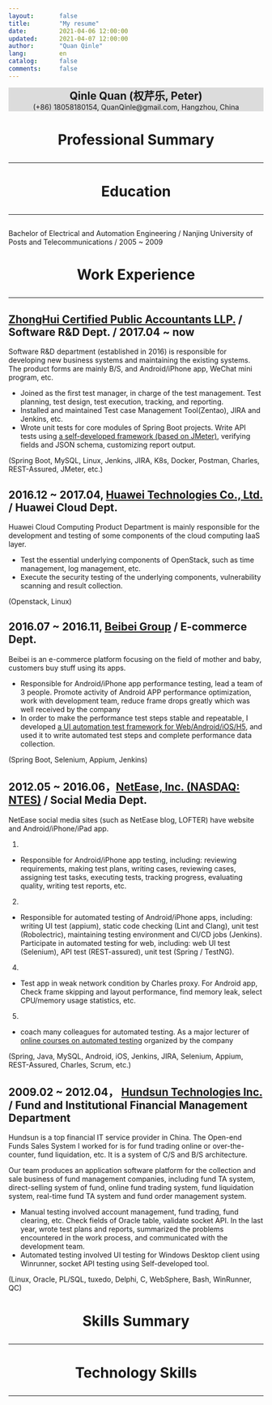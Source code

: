 ```yaml
---
layout:       false
title:        "My resume"
date:         2021-04-06 12:00:00
updated:      2021-04-07 12:00:00
author:       "Quan Qinle"
lang:         en
catalog:      false
comments:     false
---
```


<!DOCTYPE html>
<html lang="en">

<head>
    <meta charset="UTF-8">
    <link rel="apple-touch-icon" sizes="180x180" href="/images/apple-touch-icon-next.png">
    <link rel="icon" type="image/png" sizes="32x32" href="/images/favicon-32x32.ico">
    <link rel="icon" type="image/png" sizes="16x16" href="/images/favicon-16x16.png">
    <link rel="mask-icon" href="/images/logo.svg" color="#222">
    <link rel="stylesheet" href="/css/main.css">
    <meta property="article:author" content="权芹乐">
    <title>Peter Quan' resume</title>
</head>

<body>
<div class="main-inner content post posts-expand">

<div style="text-align: center; background-color: gainsboro">
<div style="font-size: 1.5em; font-weight: 700">Qinle Quan (权芹乐, Peter)</div>
(+86) 18058180154, 
QuanQinle@gmail.com, 
Hangzhou, China
</div>

# <div style="text-align:center">Professional Summary</div><hr>


# <div style="text-align:center">Education</div><hr>

Bachelor of Electrical and Automation Engineering / Nanjing University of Posts and Telecommunications / 2005 ~ 2009


# <div style="text-align:center">Work Experience</div><hr>

## <a href="http://www.zhcpa.cn/en">ZhongHui Certified Public Accountants LLP.</a> / Software R&D Dept. / 2017.04 ~ now

Software R&D department (established in 2016) is responsible for developing new business systems and maintaining the existing systems. The product forms are mainly B/S, and Android/iPhone app, WeChat mini program, etc.

- Joined as the first test manager, in charge of the test management. Test planning, test design, test execution, tracking, and reporting.
- Installed and maintained Test case Management Tool(Zentao), JIRA and Jenkins, etc.
- Wrote unit tests for core modules of Spring Boot projects. Write API tests using [a self-developed framework (based on JMeter)](https://github.com/quanqinle/InterfaceTesting), verifying fields and JSON schema, customizing report output.

(Spring Boot, MySQL, Linux, Jenkins, JIRA, K8s, Docker, Postman, Charles, REST-Assured, JMeter, etc.)


##  2016.12 ~ 2017.04, <a href="https://www.huawei.com/en/">Huawei Technologies Co., Ltd.</a> / Huawei Cloud Dept.

Huawei Cloud Computing Product Department is mainly responsible for the development and testing of some components of the cloud computing IaaS layer.

- Test the essential underlying components of OpenStack, such as time management, log management, etc.
- Execute the security testing of the underlying components, vulnerability scanning and result collection.

(Openstack, Linux)


##  2016.07 ~ 2016.11, <a href="https://www.beibei.com.cn/">Beibei Group</a> / E-commerce Dept.

Beibei is an e-commerce platform focusing on the field of mother and baby, customers buy stuff using its apps.

- Responsible for Android/iPhone app performance testing, lead a team of 3 people. Promote activity of Android APP performance optimization, work with development team, reduce frame drops greatly which was well received by the company
- In order to make the performance test steps stable and repeatable, I developed [a UI automation test framework for Web/Android/iOS/H5](https://github.com/quanqinle/WebAndAppUITesting), and used it to write automated test steps and complete performance data collection.

(Spring Boot, Selenium, Appium, Jenkins)


## 2012.05 ~ 2016.06，<a href="http://ir.netease.com/">NetEase, Inc. (NASDAQ: NTES)</a> / Social Media Dept.

NetEase social media sites (such as NetEase blog, LOFTER) have website and Android/iPhone/iPad app.


1.
- Responsible for Android/iPhone app testing, including: reviewing requirements, making test plans, writing cases, reviewing cases, assigning test tasks, executing tests, tracking progress, evaluating quality, writing test reports, etc.

2.
- Responsible for automated testing of Android/iPhone apps, including: writing UI test (appium), static code checking (Lint and Clang), unit test (Robolectric), maintaining testing environment and CI/CD jobs (Jenkins).
Participate in automated testing for web, including: web UI test (Selenium), API test (REST-assured), unit test (Spring / TestNG).


4.
- Test app in weak network condition by Charles proxy. For Android app, Check frame skipping and layout performance, find memory leak, select CPU/memory usage statistics, etc.

5.
- coach many colleagues for automated testing.
As a major lecturer of [online courses on automated testing](http://mooc.study.163.com/course/NEU-1000112018) organized by the company 

(Spring, Java, MySQL, Android, iOS, Jenkins, JIRA, Selenium, Appium, REST-Assured, Charles, Scrum, etc.)


## 2009.02 ~ 2012.04， <a href="https://www.hundsun.com/en">Hundsun Technologies Inc.</a> /  Fund and Institutional Financial Management Department

Hundsun is a top financial IT service provider in China. The Open-end Funds Sales System I worked for is for fund trading online or over-the-counter, fund liquidation, etc. It is a system of C/S and B/S architecture.

Our team produces an application software platform for the collection and sale business of fund management companies, including fund TA system, direct-selling system of fund, online fund trading system, fund liquidation system, real-time fund TA system and fund order management system.

- Manual testing involved account management, fund trading, fund clearing, etc. Check fields of Oracle table, validate socket API. In the last year, wrote test plans and reports, summarized the problems encountered in the work process, and communicated with the development team.
- Automated testing involved UI testing for Windows Desktop client using Winrunner, socket API testing using Self-developed tool.

(Linux, Oracle, PL/SQL, tuxedo, Delphi, C, WebSphere, Bash, WinRunner, QC)

# <div style="text-align:center">Skills Summary</div><hr>


# <div style="text-align:center">Technology Skills</div><hr>


</div>
</body>
</html>